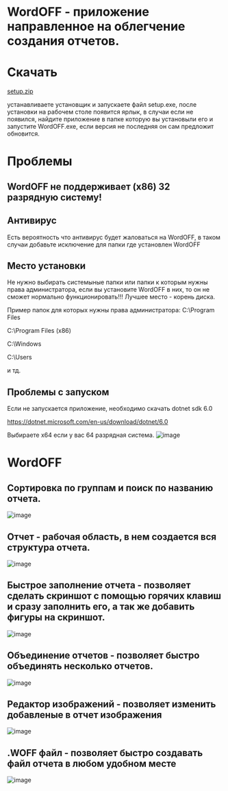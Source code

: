 # WordOFF - приложение направленное на облегчение создания отчетов.

# Скачать

[setup.zip](https://github.com/Camyil-89/WordOFF-Publish/files/10387007/setup.zip)

устанавливаете установщик и запускаете файл setup.exe, после установки на рабочем столе появится ярлык, в случаи если не появился, найдите приложение в папке которую вы установыли его и запустите WordOFF.exe, если версия не последняя он сам предложит обновится.
# Проблемы
## WordOFF не поддерживает (x86) 32 разрядную систему!
## Антивирус
Есть вероятность что антивирус будет жаловаться на WordOFF, в таком случаи добавьте исключение для папки где установлен WordOFF
## Место установки
Не нужно выбирать системыные папки или папки к которым нужны права администратора, если вы установите WordOFF в них, то он не сможет нормально функционировать!!!
Лучшее место - корень диска.

Пример папок для которых нужны права администратора:
C:\Program Files

C:\Program Files (x86)

C:\Windows

C:\Users

и тд.
## Проблемы с запуском
Если не запускается приложение, необходимо скачать dotnet sdk 6.0

https://dotnet.microsoft.com/en-us/download/dotnet/6.0

Выбираете x64 если у вас 64 разрядная система.
![image](https://user-images.githubusercontent.com/76705837/203860326-cecb8f0e-9a26-415b-a408-69a7588b92ce.png)

# WordOFF

## Сортировка по группам и поиск по названию отчета.

![image](https://user-images.githubusercontent.com/76705837/205448749-bf97f26b-b525-4603-a543-b88eebf047d2.png)

## Отчет - рабочая область, в нем создается вся структура отчета.

![image](https://user-images.githubusercontent.com/76705837/205447981-efeb61fa-7a3e-4ae3-800b-77c98a2961ef.png)

## Быстрое заполнение отчета - позволяет сделать скриншот с помощью горячих клавиш и сразу заполнить его, а так же добавить фигуры на скриншот.

![image](https://user-images.githubusercontent.com/76705837/206025517-164223b0-f89f-41be-b8a0-8b414a0a2b2a.png)


## Объединение отчетов - позволяет быстро объединять несколько отчетов.

![image](https://user-images.githubusercontent.com/76705837/205448186-2ab22063-ffff-4836-9646-3ad4cfd84f0e.png)

## Редактор изображений - позволяет изменить добавленые в отчет изображения

![image](https://user-images.githubusercontent.com/76705837/211667424-0aa80e01-fe45-4109-9386-763ca01c48b9.png)

## .WOFF файл - позволяет быстро создавать файл отчета в любом удобном месте

![image](https://user-images.githubusercontent.com/76705837/205448545-0732c738-28bd-44c8-aaf9-1d9e044b9603.png)
